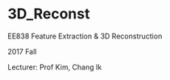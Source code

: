 # 3D_Reconst
EE838 Feature Extraction & 3D Reconstruction

2017 Fall 

Lecturer: Prof Kim, Chang Ik
